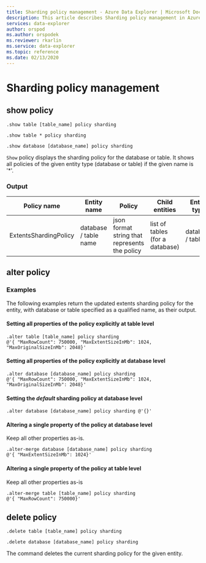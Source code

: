 ```yaml
---
title: Sharding policy management - Azure Data Explorer | Microsoft Docs
description: This article describes Sharding policy management in Azure Data Explorer.
services: data-explorer
author: orspod
ms.author: orspodek
ms.reviewer: rkarlin
ms.service: data-explorer
ms.topic: reference
ms.date: 02/13/2020
---
```

# Sharding policy management

## show policy

```kusto
.show table [table_name] policy sharding

.show table * policy sharding

.show database [database_name] policy sharding
```

`Show` policy displays the sharding policy for the database or table. It shows all policies of the given entity type (database or table) if the given name is '*'.

### Output

|Policy name | Entity name | Policy | Child entities | Entity type
|---|---|---|---|---
|ExtentsShardingPolicy | database / table name | json format string that represents the policy | list of tables (for a database)|database / table

## alter policy

### Examples

The following examples return the updated extents sharding policy for the entity, with database or table specified as a qualified name, as their output.

#### Setting all properties of the policy explicitly at table level

```kusto
.alter table [table_name] policy sharding 
@'{ "MaxRowCount": 750000, "MaxExtentSizeInMb": 1024, "MaxOriginalSizeInMb": 2048}'
```

#### Setting all properties of the policy explicitly at database level

```kusto
.alter database [database_name] policy sharding
@'{ "MaxRowCount": 750000, "MaxExtentSizeInMb": 1024, "MaxOriginalSizeInMb": 2048}'
```

#### Setting the *default* sharding policy at database level

```kusto
.alter database [database_name] policy sharding @'{}'
```

#### Altering a single property of the policy at database level 

Keep all other properties as-is.

```kusto
.alter-merge database [database_name] policy sharding
@'{ "MaxExtentSizeInMb": 1024}'
```

#### Altering a single property of the policy at table level

Keep all other properties as-is

```kusto
.alter-merge table [table_name] policy sharding
@'{ "MaxRowCount": 750000}'
```

## delete policy

```kusto
.delete table [table_name] policy sharding

.delete database [database_name] policy sharding
```

The command deletes the current sharding policy for the given entity.